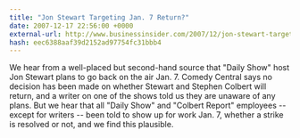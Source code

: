 ```yaml
---
title: "Jon Stewart Targeting Jan. 7 Return?"
date: 2007-12-17 22:56:00 +0000
external-url: http://www.businessinsider.com/2007/12/jon-stewart-targeting-jan-7-return
hash: eec6388aaf39d2152ad97754fc31bbb4
---
```


We hear from a well-placed but second-hand source that "Daily Show" host Jon Stewart plans to go back on the air Jan. 7. Comedy Central says no decision has been made on whether Stewart and Stephen Colbert will return, and a writer on one of the shows told us they are unaware of any plans. But we hear that all "Daily Show" and "Colbert Report" employees -- except for writers -- been told to show up for work Jan. 7, whether a strike is resolved or not, and we find this plausible.
